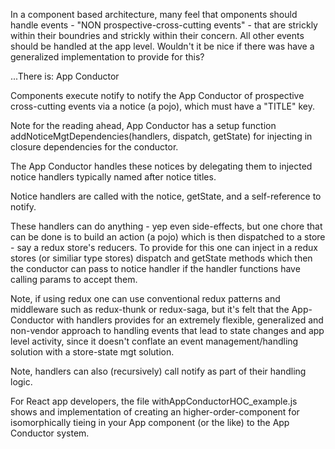 
In a component based architecture, many feel that omponents should handle events - "NON prospective-cross-cutting events" - that are strickly within their boundries and strickly within their concern.  All other events should be handled at the app level.  Wouldn't it be nice if there was have a generalized implementation to provide for this?  

...There is: App Conductor

Components execute notify to notify the App Conductor of prospective cross-cutting events via a notice (a pojo), which must have a "TITLE" key.  

Note for the reading ahead, App Conductor has a setup function addNoticeMgtDependencies(handlers, dispatch, getState) for injecting in closure dependencies for the conductor.
 
The App Conductor handles these notices by delegating them to injected notice handlers typically named after notice titles.
 
Notice handlers are called with the notice, getState, and a self-reference to notify.
 
These handlers can do anything - yep even side-effects, but one chore that can be done is to build an action (a pojo) which is then dispatched to a store - say a redux store's reducers.  To provide for this one can inject in a redux stores (or similiar type stores) dispatch and getState methods which then the conductor can pass to notice handler if the handler functions have calling params to accept them.
 
Note, if using redux one can use conventional redux patterns and middleware such as redux-thunk or redux-saga, but it's felt that the App-Conductor with handlers provides for an extremely flexible, generalized and non-vendor approach to handling events that lead to state changes and app level activity, since it doesn't conflate an event management/handling solution with a store-state mgt solution.  
 
Note, handlers can also (recursively) call notify as part of their handling logic.

For React app developers, the file withAppConductorHOC_example.js shows and implementation of creating an higher-order-component for isomorphically tieing in your App component (or the like) to the App Conductor system.
